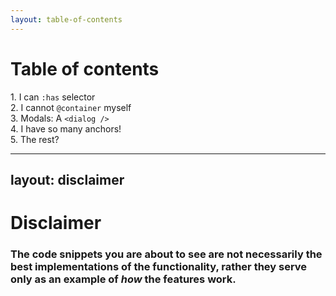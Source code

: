 ```yaml
---
layout: table-of-contents
---
```


# Table of contents

<BackgroundCard>
  <div v-click="[1, 6]"><span>1.</span> I can <code>:has</code> selector</div>
  <div v-click="[2, 6]"><span>2.</span> I cannot <code>@container</code> myself</div>
  <div v-click="[3, 6]"><span>3.</span> Modals: A <code>&lt;dialog /&gt;</code></div>
  <div v-click="[4, 6]"><span>4.</span> I have so many anchors!</div>
  <div v-click="[5, 6]"><span>5.</span> The rest?</div>
</BackgroundCard>

---
layout: disclaimer
---

<h1
  v-motion
  :initial="{ y: 100, x: 0, scale: 1 }"
  :visible="{ y: -140, x: -360, scale: 0.7, transition: { duration: 1000, delay: 650 }}"
>Disclaimer</h1>

<div
  v-motion
  :initial="{ opacity: 0 }"
  :visible="{ opacity: 1, transition: { duration: 1000, delay: 950 }}"
  class="py-5 px-10 h-50 flex flex-items-center bg-[#1f2c60] rounded-16px c-white"
>
  <h3>
    The code snippets you are about to see are not necessarily the best implementations of the functionality,
    rather they serve only as an example of <em>how</em> the features work.
  </h3>
</div>
